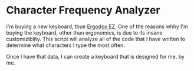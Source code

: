 # Character Frequency Analyzer

I'm buying a new keyboard, thue [Ergodox EZ](https://ergodox-ez.com/). One of
the reasons whhy I'm buying the keyboard, other than ergonomics, is due to 
its insane customiziblity. This script will analyze all of the code that I have
written to determine what characters I type the most often.

Once I have that data, I can create a keyboard that is designed for me, by me.